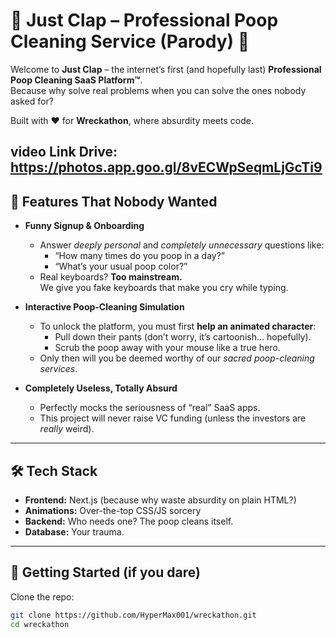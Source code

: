# 💩 Just Clap – Professional Poop Cleaning Service (Parody) 🚽

Welcome to **Just Clap** – the internet’s first (and hopefully last) **Professional Poop Cleaning SaaS Platform™**.  
Because why solve real problems when you can solve the ones nobody asked for?  

Built with ❤️ for **Wreckathon**, where absurdity meets code.  

video Link Drive: https://photos.app.goo.gl/8vECWpSeqmLjGcTi9
---

## 🌟 Features That Nobody Wanted

- **Funny Signup & Onboarding**
  - Answer *deeply personal* and *completely unnecessary* questions like:
    - “How many times do you poop in a day?”  
    - “What’s your usual poop color?”  
  - Real keyboards? **Too mainstream.**  
    We give you fake keyboards that make you cry while typing.  

- **Interactive Poop-Cleaning Simulation**
  - To unlock the platform, you must first **help an animated character**:
    - Pull down their pants (don’t worry, it’s cartoonish… hopefully).  
    - Scrub the poop away with your mouse like a true hero.  
  - Only then will you be deemed worthy of our *sacred poop-cleaning services*.  

- **Completely Useless, Totally Absurd**
  - Perfectly mocks the seriousness of “real” SaaS apps.  
  - This project will never raise VC funding (unless the investors are *really* weird).  

---

## 🛠️ Tech Stack
- **Frontend:** Next.js (because why waste absurdity on plain HTML?)  
- **Animations:** Over-the-top CSS/JS sorcery  
- **Backend:** Who needs one? The poop cleans itself.  
- **Database:** Your trauma.  

---

## 🚀 Getting Started (if you dare)

Clone the repo:
```bash
git clone https://github.com/HyperMax001/wreckathon.git
cd wreckathon
